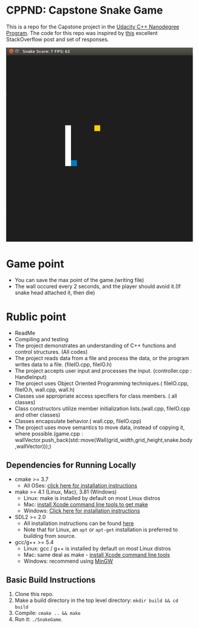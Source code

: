 # CPPND: Capstone Snake Game 

This is a repo for the Capstone project in the [Udacity C++ Nanodegree Program](https://www.udacity.com/course/c-plus-plus-nanodegree--nd213). The code for this repo was inspired by [this](https://codereview.stackexchange.com/questions/212296/snake-game-in-c-with-sdl) excellent StackOverflow post and set of responses.

<img src="snake_game.gif"/>

# Game point 
* You can save the max point of the game.(writing file)
* The wall occured every 2 seconds, and the player should avoid it.(If snake head attached it, then die)

# Rublic point
* ReadMe
* Compiling and testing
* The project demonstrates an understanding of C++ functions and control structures. (All codes)
* The project reads data from a file and process the data, or the program writes data to a file. (fileIO.cpp, fileIO.h)
* The project accepts user input and processes the input. (controller.cpp : HandleInput)
* The project uses Object Oriented Programming techniques.( fileIO.cpp, fileIO.h, wall.cpp, wall.h)
* Classes use appropriate access specifiers for class members. ( all classes)
* Class constructors utilize member initialization lists.(wall.cpp, fileIO.cpp and other classes)
* Classes encapsulate behavior.( wall.cpp, fileIO.cpp)
* The project uses move semantics to move data, instead of copying it, where possible.(game.cpp : wallVector.push_back(std::move(Wall(grid_width,grid_height,snake.body,wallVector)));)

## Dependencies for Running Locally
* cmake >= 3.7
  * All OSes: [click here for installation instructions](https://cmake.org/install/)
* make >= 4.1 (Linux, Mac), 3.81 (Windows)
  * Linux: make is installed by default on most Linux distros
  * Mac: [install Xcode command line tools to get make](https://developer.apple.com/xcode/features/)
  * Windows: [Click here for installation instructions](http://gnuwin32.sourceforge.net/packages/make.htm)
* SDL2 >= 2.0
  * All installation instructions can be found [here](https://wiki.libsdl.org/Installation)
  * Note that for Linux, an `apt` or `apt-get` installation is preferred to building from source.
* gcc/g++ >= 5.4
  * Linux: gcc / g++ is installed by default on most Linux distros
  * Mac: same deal as make - [install Xcode command line tools](https://developer.apple.com/xcode/features/)
  * Windows: recommend using [MinGW](http://www.mingw.org/)

## Basic Build Instructions

1. Clone this repo.
2. Make a build directory in the top level directory: `mkdir build && cd build`
3. Compile: `cmake .. && make`
4. Run it: `./SnakeGame`.


